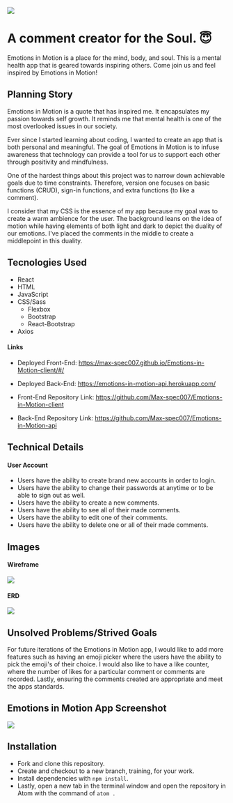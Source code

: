 ![](https://user-images.githubusercontent.com/61510535/97828964-8e1efe00-1c96-11eb-8971-cb8e355d18fa.png)
# A comment creator for the Soul. 😇
Emotions in Motion is a place for the mind, body, and soul. This is a mental
health app that is geared towards inspiring others. Come join us and feel
inspired by Emotions in Motion!
## Planning Story
Emotions in Motion is a quote that has inspired me. It encapsulates my passion
towards self growth. It reminds me that mental health is one of the most
overlooked issues in our society.

Ever since I started learning about coding, I wanted to create an app that is
both personal and meaningful. The goal of Emotions in Motion is to infuse
awareness that technology can provide a tool for us to support each other
through positivity and mindfulness.

One of the hardest things about this project was to narrow down achievable goals
due to time constraints. Therefore, version one focuses on basic functions (CRUD),
sign-in functions, and extra functions (to like a comment).

I consider that my CSS is the essence of my app because my goal was to create a
warm ambience for the user. The background leans on the idea of motion while
having elements of both light and dark to depict the duality of our emotions.
I've placed the comments in the middle to create a middlepoint in this duality.
## Tecnologies Used
- React
- HTML
- JavaScript
- CSS/Sass
   + Flexbox
   + Bootstrap
   + React-Bootstrap
- Axios
#### Links
-   Deployed Front-End: <https://max-spec007.github.io/Emotions-in-Motion-client/#/>
-   Deployed Back-End: <https://emotions-in-motion-api.herokuapp.com/>

-   Front-End Repository Link: <https://github.com/Max-spec007/Emotions-in-Motion-client>
-   Back-End Repository Link: <https://github.com/Max-spec007/Emotions-in-Motion-api>
## Technical Details
#### User Account
-   Users have the ability to create brand new accounts in order to login.
-   Users have the ability to change their passwords at anytime or to be able
    to sign out as well.
-   Users have the ability to create a new comments.
-   Users have the ability to see all of their made comments.
-   Users have the ability to edit one of their comments.
-   Users have the ability to delete one or all of their made comments.
## Images
#### Wireframe
![](https://media.git.generalassemb.ly/user/30432/files/6adbf500-1837-11eb-88bd-555b85c413f1)
#### ERD
![](https://media.git.generalassemb.ly/user/30432/files/2bfa6f00-1838-11eb-8659-9db2f1e0725a)
## Unsolved Problems/Strived Goals
For future iterations of the Emotions in Motion app, I would like to add more
features such as having an emoji picker where the users have the ability to pick
the emoji's of their choice. I would also like to have a like counter, where the
number of likes for a particular comment or comments are recorded. Lastly,
ensuring the comments created are appropriate and meet the apps standards.
## Emotions in Motion App Screenshot
![](https://user-images.githubusercontent.com/61510535/97828971-90815800-1c96-11eb-83ed-d5b334689777.png)
## Installation
- Fork and clone this repository.
- Create and checkout to a new branch, training, for your work.
- Install dependencies with `npm install`.
- Lastly, open a new tab in the terminal window and open the repository in Atom
  with the command of `atom .`
